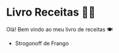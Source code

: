 # Livro Receitas :woman_cook:

Olá! Bem vindo ao meu livro de receitas :plate_with_cutlery:

- Strogonoff de Frango
